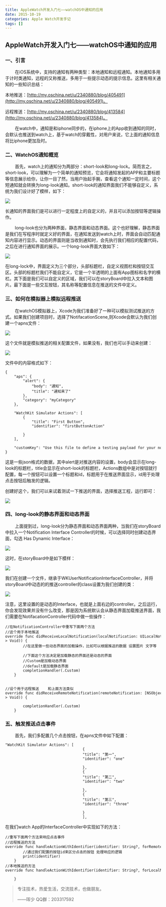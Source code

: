 ```yaml
---
title: AppleWatch开发入门七——watchOS中通知的应用
date: 2015-10-19
categories: Apple Watch开发手记
tags: []
---
```

## AppleWatch开发入门七——watchOS中通知的应用

### 一、引言

        在iOS系统中，支持的通知有两种类型：本地通知和远程通知。本地通知多用于计时类通知，远程的又称推送，多用于一些提示动态的提示信息。这里有相关通知的一些知识总结：

本地推送：[http://my.oschina.net/u/2340880/blog/405491](http://my.oschina.net/u/2340880/blog/405491)。

远程推送：[http://my.oschina.net/u/2340880/blog/413584](http://my.oschina.net/u/2340880/blog/413584)。

        在watch中，通知是和iphone同步的，在iphone上的App收到通知的同时，会默认也推送到watch上，基于watch的穿戴性，对用户来说，它上面的通知信息将比iphone更加及时。

### 二、WatchOS通知概览

        首先，watch上的通知分为两部分：short-look和long-lock。简而言之，short-look，可以理解为一个简单的通知预览，它会将通知发起的APP和主要标题等信息展示给你，让你一目了然，当用户抬起手腕，查看这个通知一定时间，这个短通知就会转换为long-look通知。short-look的通知界面我们不能够自定义，系统为我们设计好了模样，如下：

![](http://static.oschina.net/uploads/space/2015/1019/112102_dAbl_2340880.png)

长通知的界面我们是可以进行一定程度上的自定义的，并且可以添加按钮等逻辑操作。

        long-look也分为两种界面，静态界面和动态界面。这个也好理解，静态界面是我们在写程序时就定义好的界面，在通知发送到watch上时，界面会自动匹配通知内容进行显示。动态的界面则是当收到通知时，会先执行我们相应的配置代码，之后在进行通知界面的展示。一个long-look界面大致如下：

![](http://static.oschina.net/uploads/space/2015/1019/120525_L3Qo_2340880.png)

在long-lock中，界面定义为三个部分，头部标题栏，自定义视图栏和按钮交互区。头部的标题栏我们不能自定义，它是一个半透明的上面有App图标和名字的横栏。其下面是我们可以自定义的区域，我们可以在storyBoard中拉入文本和图片。最下面是一些交互按钮，其名称等配置信息在推送的文件中定义。

### 三、如何在模拟器上模拟远程推送

        在watchOS模拟器上，Xcode为我们准备好了一种可以模拟测试推送的方式。如果我们创建项目时，选择了NotifacationScene,则Xcode会默认为我们创建一个apns文件：

![](http://static.oschina.net/uploads/space/2015/1019/132503_0uD6_2340880.png)

这个文件就是模拟推送的相关配置文件，如果没有，我们也可以手动来创建：

![](http://static.oschina.net/uploads/space/2015/1019/132645_q1x9_2340880.png)

文件中的内容格式如下：

```
{
    "aps": {
        "alert": {
            "body": "通知",
            "title": "通知来了"
        },
        "category": "myCategory"
    },
    
    "WatchKit Simulator Actions": [
        {
            "title": "First Button",
            "identifier": "firstButtonAction"
                                   
        }
    ],
    
    "customKey": "Use this file to define a testing payload for your notifications. The aps dictionary specifies the category, alert text and title. The WatchKit Simulator Actions array can provide info for one or more action buttons in addition to the standard Dismiss button. Any other top level keys are custom payload. If you have multiple such JSON files in your project, you'll be able to select them when choosing to debug the notification interface of your Watch App."
}
```

这是一些json格式的数据，其中alert是对推送内容的设置，body会显示在long-look的标题栏，title会显示在short-look的标题栏，Actions数组中是对按钮就行配置，每一个按钮可以设置一个标题和id，标题用于在推送界面显示，id用于处理点击按钮后触发的逻辑。

创建好这个，我们可以来试着测试一下推送的界面，选择推送工程，运行即可：

![](http://static.oschina.net/uploads/space/2015/1019/133241_Nrba_2340880.png)

### 四、long-look的静态界面和动态界面

        上面提到过，long-look分为静态界面和动态界面两种，当我们在storyBoard中拉入一个Notification Interface Controller的时候，可以选择同时创建动态界面，勾选 Has Dynamic Interface：

![](http://static.oschina.net/uploads/space/2015/1019/133637_D0a6_2340880.png)

这时，在storyBoard中是如下模样：

![](http://static.oschina.net/uploads/space/2015/1019/133722_qDyl_2340880.png)

我们在创建一个文件，继承于WKUserNotificationInterfaceController，并将storyBoard中动态的的推送controller的class设置为我们创建的类：

![](http://static.oschina.net/uploads/space/2015/1019/134005_artV_2340880.png)

注意，这里设置的是动态的Interface，也就是上面右边的controller。之后运行，你会发现效果并没有什么改变，那是因为系统默认会从静态界面加载推送界面，我们需要在NotifacationController代码中做一些操作：

```
//在NotificationController中重写下面两个方法
//这个用于本地推送
override func didReceiveLocalNotification(localNotification: UILocalNotification, withCompletion completionHandler: ((WKUserNotificationInterfaceType) -> Void)) {
        //在这里做一些动态界面的加载操作，比如可以根据推送的数据 设置图片 文字等
        
        //下面这个方法决定是加载静态的界面还是动态的界面
        //Custom是加载动态界面
        //default是加载静态界面
        completionHandler(.Custom)
    }
    
    
//设个用于远程推送    和上面方法类似
override func didReceiveRemoteNotification(remoteNotification: [NSObject : AnyObject], withCompletion completionHandler: ((WKUserNotificationInterfaceType) -> Void)) {
       
        completionHandler(.Custom)
    }
```

### 五、触发推送点击事件

        首先，我们多配置几个点击按钮，在apns文件中如下配置：

```
"WatchKit Simulator Actions": [
                                   {
                                   "title": "第一",
                                   "identifier": "one"
                                   
                                   },
                                   {
                                   "title": "第二",
                                   "identifier": "two"
                                   
                                   },
                                   {
                                   "title": "第三",
                                   "identifier": "three"
                                   
                                   }
                                   ],
```

在我们watch App的InterfaceController中实现如下的方法：

```
//重写下面两个方法来响应点击事件
//远程推送的方法
override func handleActionWithIdentifier(identifier: String?, forRemoteNotification remoteNotification: [NSObject : AnyObject]) {
        //通过我们配置的按钮id来区分点击的按钮 处理响应的逻辑
        print(identifier)
    }
//本地推送的方法
override func handleActionWithIdentifier(identifier: String?, forLocalNotification localNotification: UILocalNotification) {
        
    }
```

> 专注技术，热爱生活，交流技术，也做朋友。
> 
> ——珲少 QQ群：203317592
